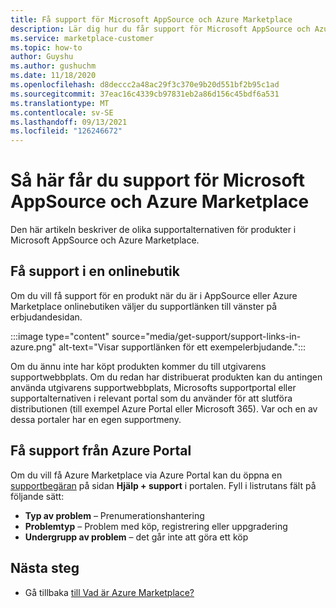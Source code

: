 ```yaml
---
title: Få support för Microsoft AppSource och Azure Marketplace
description: Lär dig hur du får support för Microsoft AppSource och Azure Marketplace.
ms.service: marketplace-customer
ms.topic: how-to
author: Guyshu
ms.author: gushuchm
ms.date: 11/18/2020
ms.openlocfilehash: d8deccc2a48ac29f3c370e9b20d551bf2b95c1ad
ms.sourcegitcommit: 37eac16c4339cb97831eb2a86d156c45bdf6a531
ms.translationtype: MT
ms.contentlocale: sv-SE
ms.lasthandoff: 09/13/2021
ms.locfileid: "126246672"
---
```

# <a name="how-to-get-support-for-microsoft-appsource-and-azure-marketplace"></a>Så här får du support för Microsoft AppSource och Azure Marketplace

Den här artikeln beskriver de olika supportalternativen för produkter i Microsoft AppSource och Azure Marketplace. 

## <a name="get-support-in-an-online-store"></a>Få support i en onlinebutik

Om du vill få support för en produkt när du är i AppSource eller Azure Marketplace onlinebutiken väljer du supportlänken till vänster på erbjudandesidan. 

:::image type="content" source="media/get-support/support-links-in-azure.png" alt-text="Visar supportlänken för ett exempelerbjudande.":::

Om du ännu inte har köpt produkten kommer du till utgivarens supportwebbplats. Om du redan har distribuerat produkten kan du antingen använda utgivarens supportwebbplats, Microsofts supportportal eller supportalternativen i relevant portal som du använder för att slutföra distributionen (till exempel Azure Portal eller Microsoft 365). Var och en av dessa portaler har en egen supportmeny.

## <a name="get-support-from-the-azure-portal"></a>Få support från Azure Portal

Om du vill få Azure Marketplace via Azure Portal kan du öppna en [supportbegäran](https://portal.azure.com/#blade/Microsoft_Azure_Support/HelpAndSupportBlade/newsupportrequest) på sidan **Hjälp + support** i portalen. Fyll i listrutans fält på följande sätt:

- **Typ av problem** – Prenumerationshantering
- **Problemtyp** – Problem med köp, registrering eller uppgradering
- **Undergrupp av problem** – det går inte att göra ett köp

## <a name="next-steps"></a>Nästa steg

- Gå tillbaka [till Vad är Azure Marketplace?](azure-marketplace-overview.md)
